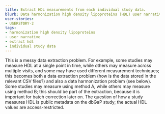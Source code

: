 ```yaml
---
title: Extract HDL measurements from each individual study data.
blurb: Data harmonization high density lipoproteins (HDL) user narrative.
user-stories:
- USERSTORY-2
tags:
- harmonization high density lipoproteins
- user narrative
- extract hdl
- individual study data
---
```

This is a messy data extraction problem. For example, some studies may measure HDL at a single point in time, while others may measure across multiple visits, and some may have used different measurement techniques; this becomes both a data extraction problem (how is the data stored in the relevant CSV files?) and also a data harmonization problem (see below). Some studies may measure using method A, while others may measure using method B; this should be part of the extraction, because it is important for batch correction later on. The question of how a study measures HDL is public metadata on the dbGaP study; the actual HDL values are access-restricted.